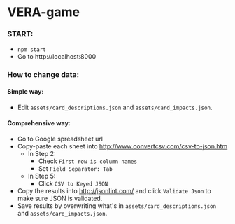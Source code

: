 # VERA-game

### START:
- `npm start`
- Go to http://localhost:8000


### How to change data:

#### Simple way:
- Edit `assets/card_descriptions.json` and `assets/card_impacts.json`.

#### Comprehensive way:
- Go to Google spreadsheet url 
- Copy-paste each sheet into http://www.convertcsv.com/csv-to-json.htm
  - In Step 2:
    - Check `First row is column names`
    - Set `Field Separator: Tab`
  - In Step 5:
    - Click `CSV to Keyed JSON`
- Copy the results into http://jsonlint.com/ and click `Validate Json` to make sure JSON is validated.
- Save results by overwriting what's in `assets/card_descriptions.json` and `assets/card_impacts.json`. 



    
